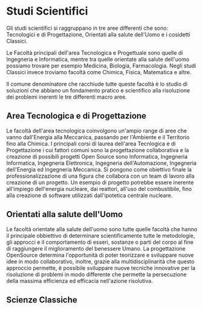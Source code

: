 # Studi Scientifici

Gli studi scientifici si raggruppano in tre aree differenti che sono: Tecnologici e di Progettazione, Orientati alla salute dell'Uomo e i cosidetti Classici.

Le Facoltà principali dell'area Tecnologica e Progettuale sono quelle di Ingegneria e Informatica, mentre tra quelle orientate alla salute dell'uomo possiamo trovare per esempio Medicina, Biologia, Farmacologia. Negli studi Classici invece troviamo facoltà come Chimica, Fisica, Matematica e altre.

Il comune denominatore che racchiude tutte queste facoltà è lo studio di soluzioni che abbiano un fondamento pratico e scientifico alla risoluzione dei problemi inerenti le tre differenti macro aree.

## Area Tecnologica e di Progettazione
Le facoltà dell'area tecnologica coinvolgono un'ampio range di aree che vanno dall'Energia alla Meccanica, passando per l'Ambiente e il Territorio fino alla Chimica. I principali corsi di laurea dell'area Tecnlogica e di Progettazione i cui fattori comuni sono la progettazione collaborativa e la creazione di possibili progetti Open Source sono Informatica, Ingegneria Informatica, Ingegneria Elettronica, Ingegneria dell'Automazione, Ingegneria dell'Energia ed Ingegneria Meccanica.
Si pongono come obiettivo finale la professionalizzazione di una figura che collabora con un team di lavoro alla creazione di un progetto. Un esempio di progetto potrebbe essere inerente all'impiego dell'energia nucleare, dai reattori, all'uso del combustibile, fino alla creazione di software utilizzati dall'ipotetica centrale nucleare.

## Orientati alla salute dell'Uomo
Le facoltà orientate alla salute dell'uomo sono tutte quelle facoltà che hanno il principale obbiettivo di determinare scientificamente tutte le metodologie, gli approcci e il comportamento di esseri, sostanze o parti del corpo al fine di raggiungere il miglioramento del benessere Umano. La progettazione OpenSource determina l'opportunità di poter teorizzare e sviluppare nuove idee in modo collaborativo, inoltre, grazie alla multidisciplinarità che questo approccio permette, è possibile sviluppare nuove tecniche innovative per la risoluzione di problemi in modo differente che permette la persecuzione della massima efficienza ed efficacia nell'azione risolutiva.

## Scienze Classiche
